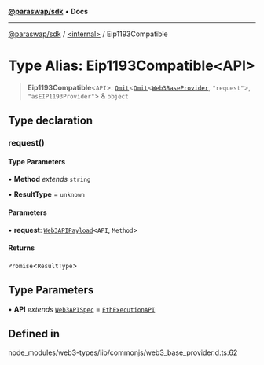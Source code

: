 [**@paraswap/sdk**](../../README.md) • **Docs**

***

[@paraswap/sdk](../../globals.md) / [\<internal\>](../README.md) / Eip1193Compatible

# Type Alias: Eip1193Compatible\<API\>

> **Eip1193Compatible**\<`API`\>: [`Omit`](Omit.md)\<[`Omit`](Omit.md)\<[`Web3BaseProvider`](../classes/Web3BaseProvider.md), `"request"`\>, `"asEIP1193Provider"`\> & `object`

## Type declaration

### request()

#### Type Parameters

• **Method** *extends* `string`

• **ResultType** = `unknown`

#### Parameters

• **request**: [`Web3APIPayload`](../interfaces/Web3APIPayload.md)\<`API`, `Method`\>

#### Returns

`Promise`\<`ResultType`\>

## Type Parameters

• **API** *extends* [`Web3APISpec`](Web3APISpec.md) = [`EthExecutionAPI`](EthExecutionAPI.md)

## Defined in

node\_modules/web3-types/lib/commonjs/web3\_base\_provider.d.ts:62
